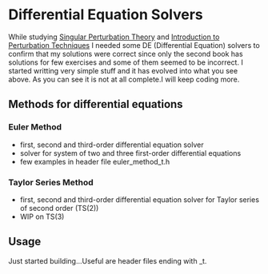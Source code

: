 # Differential Equation Solvers
While studying [Singular Perturbation Theory](https://www.amazon.com/Singular-Perturbation-Theory-Mathematical-Applications/dp/0387232001)
and [Introduction to Perturbation Techniques](https://www.amazon.com/Introduction-Perturbation-Techniques-Ali-Nayfeh/dp/0471080330/ref=sr_1_9?qid=1568131377&refinements=p_27%3AAli+H.+Nayfeh&s=books&sr=1-9&text=Ali+H.+Nayfeh) 
I needed some DE (Differential Equation) solvers to confirm that my solutions were 
correct since only the second book has solutions for few exercises and some of them seemed
to be incorrect. I started writting very simple stuff and it has evolved into what you see above.
As you can see it is not at all complete.I will keep coding more. 

## Methods for differential equations
### Euler Method
* first, second and third-order differential equation solver
* solver for system of two and three first-order differential equations
* few examples in header file euler_method_t.h

### Taylor Series Method
* first, second and third-order differential equation solver for Taylor series of second order (TS(2))
* WIP on TS(3)




## Usage
Just started building...Useful are header files ending with _t.
